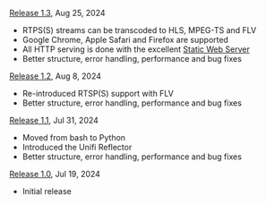 
[Release 1.3](https://github.com/j4zzcat/viewport/tree/release/1.3), Aug 25, 2024 
* RTPS(S) streams can be transcoded to HLS, MPEG-TS and FLV
* Google Chrome, Apple Safari and Firefox are supported 
* All HTTP serving is done with the excellent [Static Web Server](https://github.com/static-web-server/static-web-server) 
* Better structure, error handling, performance and bug fixes


[Release 1.2](https://github.com/j4zzcat/viewport/tree/release/1.2), Aug 8, 2024
* Re-introduced RTSP(S) support with FLV 
* Better structure, error handling, performance and bug fixes


[Release 1.1](https://github.com/j4zzcat/viewport/tree/release/1.1), Jul 31, 2024
* Moved from bash to Python
* Introduced the Unifi Reflector
* Better structure, error handling, performance and bug fixes


[Release 1.0](https://github.com/j4zzcat/viewport/tree/release/1.0), Jul 19, 2024
* Initial release
